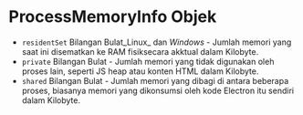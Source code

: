 # ProcessMemoryInfo Objek

* `residentSet` Bilangan Bulat_Linux_ dan _Windows_ - Jumlah memori yang saat ini disematkan ke RAM fisiksecara akktual dalam Kilobyte.
* `private` Bilangan Bulat - Jumlah memori yang tidak digunakan oleh proses lain, seperti JS heap atau konten HTML dalam Kilobyte.
* `shared` Bilangan Bulat - Jumlah memori yang dibagi di antara beberapa proses, biasanya memori yang dikonsumsi oleh kode Electron itu sendiri dalam Kilobyte.
